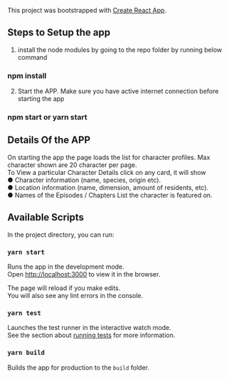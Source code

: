 This project was bootstrapped with [Create React App](https://github.com/facebook/create-react-app).

## Steps to Setup the app
1. install the node modules by going to the repo folder by running below command
### npm install
2. Start the APP. Make sure you have active internet connection before starting the app
### npm start or yarn start

## Details Of the APP
On starting the app the page loads the list for character profiles. Max character shown are 20 character per page.<br/>
To View a particular Character Details click on any card, it will show <br/>
● Character information (name, species, origin etc). <br/>
● Location information (name, dimension, amount of residents, etc).<br/>
● Names of the Episodes / Chapters List the character is featured on.<br/>

## Available Scripts

In the project directory, you can run:

### `yarn start`

Runs the app in the development mode.<br />
Open [http://localhost:3000](http://localhost:3000) to view it in the browser.

The page will reload if you make edits.<br />
You will also see any lint errors in the console.

### `yarn test`

Launches the test runner in the interactive watch mode.<br />
See the section about [running tests](https://facebook.github.io/create-react-app/docs/running-tests) for more information.

### `yarn build`

Builds the app for production to the `build` folder.<br />


